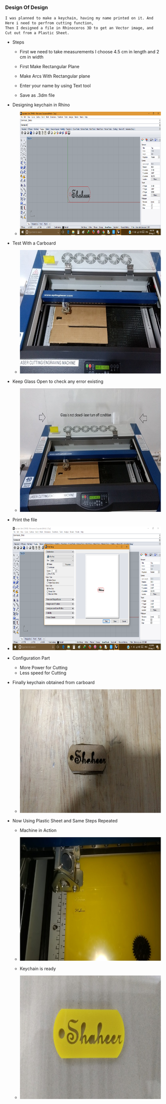 ### Design Of Design

    I was planned to make a keychain, having my name printed on it. And Here i need to perfrom cutting function,
    Then I designed a file in Rhinoceros 3D to get an Vector image, and Cut out from a Plastic Sheet. 
- Steps
  
   - First we need to take measurements I choose 4.5 cm in length and 2 cm in width
    
   - First Make Rectangular Plane 
   
   - Make Arcs With Rectangular plane 
   
   - Enter your name by using Text tool
   
   - Save as .3dm file 
   
- Designing keychain in Rhino

  - <img src="d1.png" Height="400" Width="711">
  
- Test With a Carboard

  - <img src="Test.jpg" Height="400" Width="711">

- Keep Glass Open to check any error existing

  - <img src="sec1.jpg" Height="400" Width="711">
  
-  Print the file

  - <img src="p99.png" Height="400" Width="711">
  
- Configuration Part 

   - More Power for Cutting
   - Less speed for Cutting
- Finally keychain obtained from carboard
  
  - <img src="t8.jpg" Height="400" Width="711">
  
- Now Using Plastic Sheet and Same Steps Repeated

  - Machine in Action

  - <img src="a3.jpg" Height="400" Width="711">
  
  - Keychain is ready
  
  - <img src="p1.jpg" Height="400" Width="711">

